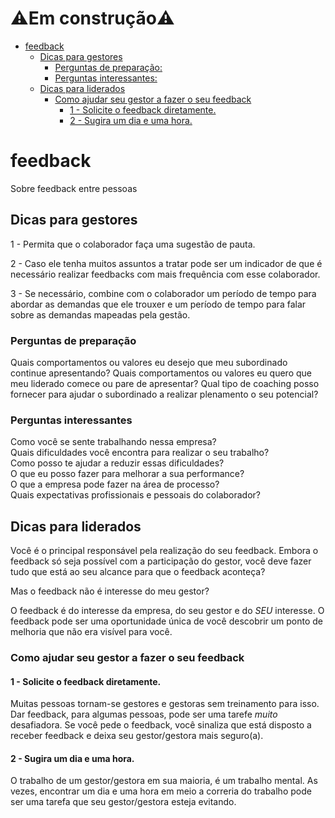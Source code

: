 # ⚠️Em construção⚠️

   * [feedback](#feedback)
      * [Dicas para gestores](#dicas-para-gestores)
         * [Perguntas de preparação:](#perguntas-de-preparação)
         * [Perguntas interessantes:](#perguntas-interessantes)
      * [Dicas para liderados](#dicas-para-liderados)
         * [Como ajudar seu gestor a fazer o seu feedback](#como-ajudar-seu-gestor-a-fazer-o-seu-feedback)
            * [1 - Solicite o feedback diretamente.](#1---solicite-o-feedback-diretamente)
            * [2 - Sugira um dia e uma hora.](#2---sugira-um-dia-e-uma-hora)
# feedback
Sobre feedback entre pessoas

## Dicas para gestores
1 - Permita que o colaborador faça uma sugestão de pauta. 

2 - Caso ele tenha muitos assuntos a tratar pode ser um indicador de que é necessário realizar feedbacks com mais frequência
com esse colaborador.

3 - Se necessário, combine com o colaborador um período de tempo para abordar as demandas
que ele trouxer e um período de tempo para falar sobre as demandas mapeadas pela gestão.

### Perguntas de preparação

Quais comportamentos ou valores eu desejo que meu subordinado continue apresentando?
Quais comportamentos ou valores eu quero que meu liderado comece ou pare de apresentar?
Qual tipo de coaching posso fornecer para ajudar o subordinado a realizar plenamento o seu potencial?

### Perguntas interessantes

Como você se sente trabalhando nessa empresa?<br>
Quais dificuldades você encontra para realizar o seu trabalho?<br>
Como posso te ajudar a reduzir essas dificuldades?<br>
O que eu posso fazer para melhorar a sua performance?<br>
O que a empresa pode fazer na área de processo?<br>
Quais expectativas profissionais e pessoais do colaborador?<br>

## Dicas para liderados
Você é o principal responsável pela realização do seu feedback. Embora o feedback só seja
possível com a participação do gestor, você deve fazer tudo que está ao seu alcance para que o feedback aconteça?

Mas o feedback não é interesse do meu gestor?

O feedback é do interesse da empresa, do seu gestor e do *SEU* interesse. O feedback pode ser uma oportunidade única de você
descobrir um ponto de melhoria que não era visível para você. 

### Como ajudar seu gestor a fazer o seu feedback

#### 1 - Solicite o feedback diretamente. 
Muitas pessoas tornam-se gestores e gestoras sem treinamento para isso. Dar feedback, para algumas pessoas, pode ser uma tarefe *muito* desafiadora. Se você pede o feedback, você sinaliza que está disposto a receber feedback e deixa seu gestor/gestora mais seguro(a).

#### 2 - Sugira um dia e uma hora. 

O trabalho de um gestor/gestora em sua maioria, é um trabalho mental. As vezes, encontrar um dia e uma hora em meio a correria do trabalho pode ser uma tarefa que seu gestor/gestora esteja evitando.


